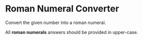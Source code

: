 # Roman Numeral Converter
Convert the given number into a roman numeral.

All **roman numerals** answers should be provided in upper-case.